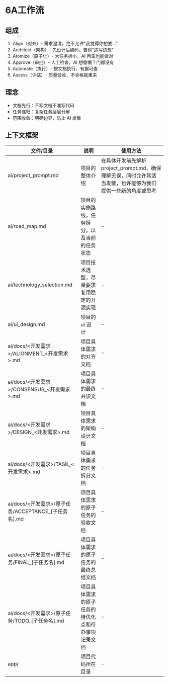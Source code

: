 # 6A工作流

## 组成

1. Align（对齐）- 需求澄清，绝不允许"我觉得你想要..."
2. Architect（架构）- 先设计后编码，告别"边写边想"
3. Atomize（原子化）- 大任务拆小，AI 再笨也能做对
4. Approve（审批）- 人工检查，AI 想偷懒？门都没有
5. Automate（执行）- 按文档执行，有据可查
6. Assess（评估）- 质量验收，不合格就重来

## 理念

- 文档先行：不写文档不准写代码
- 任务递归：复杂任务层层分解
- 范围收敛：明确边界，防止 AI 发散

## 上下文框架

| 文件/目录 | 说明 | 使用方法 |
|-----------|------|------|
| ai/project_prompt.md | 项目的整体介绍 | 在具体开发前先解析 project_prompt.md，确保理解无误，同时允许其适当发散，也许能够为我们提供一些新的角度或思考 |
| ai/road_map.md | 项目的实施路线，任务拆分，以及当前的任务状态 | - |
| ai/technology_selection.md | 项目技术选型，尽量要求复用稳定的开源实现 | - |
| ai/ui_design.md | 项目的 ui 设计 | - |
| ai/docs/<开发需求>/ALIGNMENT_<开发需求>.md | 项目具体需求的对齐文档 | - |
| ai/docs/<开发需求>/CONSENSUS_<开发需求>.md | 项目具体需求的最终共识文档 | - |
| ai/docs/<开发需求>/DESIGN_<开发需求>.md | 项目具体需求的架构设计文档 | - |
| ai/docs/<开发需求>/TASK_<开发需求>.md | 项目具体需求的任务拆分文档 | - |
| ai/docs/<开发需求>/原子任务/ACCEPTANCE_[子任务名].md | 项目具体需求的原子任务的验收文档 | - |
| ai/docs/<开发需求>/原子任务/FINAL_[子任务名].md | 项目具体需求的原子任务的最终总结文档 | - |
| ai/docs/<开发需求>/原子任务/TODO_[子任务名].md | 项目具体需求的原子任务的待优化点和待办事项记录文档 | - |
| app/ | 项目代码所在目录 | - |
